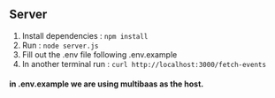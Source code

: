 ## Server 

1. Install dependencies : ```npm install``` 
1. Run :  ```node server.js```
2. Fill out the .env file following .env.example 
3. In another terminal run : ```curl http://localhost:3000/fetch-events ```

#### in .env.example we are using multibaas as the host. 